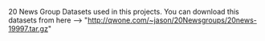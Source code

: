 20 News Group Datasets used in this projects.
You can download this datasets from here --> "http://qwone.com/~jason/20Newsgroups/20news-19997.tar.gz"
